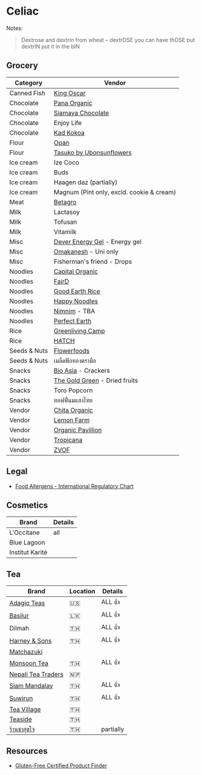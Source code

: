 # Celiac

Notes:

> Dextrose and dextrin from wheat – dextrOSE you can have thOSE but dextrIN put it in the bIN

## Grocery

| Category     | Vendor                                                                    |
| ------------ | ------------------------------------------------------------------------- |
| Canned Fish  | [King Oscar](https://www.kingoscar.com/faq/)                              |
| Chocolate    | [Pana Organic](https://pana-organic.com)                                  |
| Chocolate    | [Siamaya Chocolate](https://siamayachocolate.com)                         |
| Chocolate    | Enjoy Life                                                                |
| Chocolate    | [Kad Kokoa](https://kadkokoa.co/collections/all/inclusions-chocolate)     |
| Flour        | [Opan](https://www.opanfood.com/product.html)                             |
| Flour        | [Tasuko by Ubonsunflowers](https://www.tasukobyubonsunflower.com/)        |
| Ice cream    | Ize Coco                             |
| Ice cream    | Buds                                                                      |
| Ice cream    | Haagen daz (partially)                                                    |
| Ice cream    | Magnum (Pint only, excld. cookie & cream)                                 |
| Meat         | [Betagro](https://www.betagro-food.com/)                                  |
| Milk         | Lactasoy                                                                  |
| Milk         | Tofusan                                                                   |
| Milk         | Vitamilk                                                                  |
| Misc         | [Dever Energy Gel](https://deverenergygel.com/shop/) - Energy gel         |
| Misc         | [Omakanesh](https://www.facebook.com/omakanesh/) - Uni only               |
| Misc         | Fisherman's friend - Drops                                                |
| Noodles      | [Capital Organic](https://www.capital-organic.com/catalog.aspx)           |
| Noodles      | [FairD](https://www.facebook.com/FairD.OrganicFairtrade/)                 |
| Noodles      | [Good Earth Rice](https://www.goodearthrice.com/)                         |
| Noodles      | [Happy Noodles](https://happynoodles.net/product-category/cup/)           |
| Noodles      | [Nimnim](https://www.nimnimnoodle.com) - TBA                              |
| Noodles      | [Perfect Earth](https://perfectearthfoods.in.th/)                         |
| Rice         | [Greenliving Camp](https://greenlivingcamp.com/shop/)                     |
| Rice         | [HATCH](https://www.facebook.com/hatchgoodies)                            |
| Seeds & Nuts | [Flowerfoods](https://www.flowerfoodth.com/category)                      |
| Seeds & Nuts | เมล็ดฟักทองตรามือ                                                         |
| Snacks       | [Bio Asia](https://www.bioasia.co.th/pdf) - Crackers                      |
| Snacks       | [The Gold Green](http://www.thegoldgreenthailand.com/#fruit) - Dried fruits |
| Snacks       | Toro Popcorn                                                              |
| Snacks       | ทอฟฟี่นมแสงไทย                                                            |
| Vendor       | [Chita Organic](https://www.chitaorganicfood.co.th/category)              |
| Vendor       | [Lemon Farm](https://www.lemonfarm.com/th/online-product.html)            |
| Vendor       | [Organic Pavillion](https://shopee.co.th/organicpavilion)                 |
| Vendor       | [Tropicana](https://tropicanaoil.com/en/product-category/grocery-product) |
| Vendor       | [ZVOF](https://www.facebook.com/ZvofCereal/)                              |

## Legal

- [Food Allergens - International Regulatory Chart](https://farrp.unl.edu/IRChart)

## Cosmetics

| Brand           | Details |
| --------------- | ------- |
| L'Occitane      | all     |
| Blue Lagoon     |         |
| Institut Karité |         |

## Tea

| Brand                                                                     | Location | Details   |
| ------------------------------------------------------------------------- | -------- | --------- |
| [Adagio Teas](https://www.adagio.com)                                     | 🇺🇸     | ALL 👍   |
| [Basilur](https://www.basilurtea.com/)                                    | 🇱🇰     | ALL 👍   |
| Dilmah                             | 🇹🇭     | ALL 👍   |
| [Harney & Sons](https://harneyteasthailand.com)                           | 🇹🇭     | ALL 👍   |
| [Matchazuki](https://matchazuki.com)                                      |          |           |
| [Monsoon Tea](https://monsoontea.co.th)                                   | 🇹🇭     | ALL 👍   |
| [Nepali Tea Traders](https://www.nepaliteatraders.com/collections/black-tea) | 🇳🇵     |           |
| [Siam Mandalay](https://www.facebook.com/SiamMandalayHealthandWellness/)  | 🇹🇭     | ALL 👍   |
| [Suwirun](http://www.suwirunteashop.com/)                                 | 🇹🇭     | ALL 👍   |
| [Tea Village](https://tea-village.com)                                    | 🇹🇭     |           |
| [Teaside](https://tea-side.com/)                                          | 🇹🇭     |           |
| [ร้านชาสุขใจ](https://www.facebook.com/ChaSookJai)                        | 🇹🇭     | partially |

## Resources

- [Gluten-Free Certified Product Finder](https://gfco.org/product-directory/)
